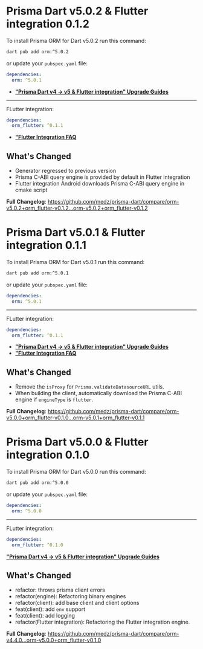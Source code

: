 # Prisma Dart v5.0.2 & Flutter integration 0.1.2

To install Prisma ORM for Dart v5.0.2 run this command:

```bash
dart pub add orm:^5.0.2
```

or update your `pubspec.yaml` file:

```yaml
dependencies:
  orm: ^5.0.1
```

* [**"Prisma Dart v4 -> v5 & Flutter integration" Upgrade Guides**](https://prisma.pub/getting-started/upgrade_guides.html)

---

FLutter integration:

```yaml
dependencies:
  orm_flutter: ^0.1.1
```

* [**"Flutter Integration FAQ**](https://prisma.pub/getting-started/flutter.html#faq)

## What's Changed

* Generator regressed to previous version
* Prisma C-ABI query engine is provided by default in Flutter integration
* Flutter integration Android downloads Prisma C-ABI query engine in cmake script

**Full Changelog**: https://github.com/medz/prisma-dart/compare/orm-v5.0.2+orm_flutter-v0.1.2...orm-v5.0.2+orm_flutter-v0.1.2

# Prisma Dart v5.0.1 & Flutter integration 0.1.1

To install Prisma ORM for Dart v5.0.1 run this command:

```bash
dart pub add orm:^5.0.1
```

or update your `pubspec.yaml` file:

```yaml
dependencies:
  orm: ^5.0.1
```

---

FLutter integration:

```yaml
dependencies:
  orm_flutter: ^0.1.1
```

* [**"Prisma Dart v4 -> v5 & Flutter integration" Upgrade Guides**](https://prisma.pub/getting-started/upgrade_guides.html)
* [**"Flutter Integration FAQ**](https://prisma.pub/getting-started/flutter.html#faq)

## What's Changed

* Remove the `isProxy` for `Prisma.validateDatasourceURL` utils.
* When building the client, automatically download the Prisma C-ABI engine if `engineType` is `flutter`.

**Full Changelog**: https://github.com/medz/prisma-dart/compare/orm-v5.0.0+orm_flutter-v0.1.0...orm-v5.0.1+orm_flutter-v0.1.1

# Prisma Dart v5.0.0 & Flutter integration 0.1.0

To install Prisma ORM for Dart v5.0.0 run this command:

```bash
dart pub add orm:^5.0.0
```

or update your `pubspec.yaml` file:

```yaml
dependencies:
  orm: ^5.0.0
```

---

FLutter integration:

```yaml
dependencies:
  orm_flutter: ^0.1.0
```

[**"Prisma Dart v4 -> v5 & Flutter integration" Upgrade Guides**](https://prisma.pub/getting-started/upgrade_guides.html)

## What's Changed

* refactor: throws prisma client errors
* refactor(engine): Refactoring binary engines
* refactor(client): add base client and client options
* feat(client): add `env` support
* feat(client): add logging
* refactor(Flutter integration): Refactoring the Flutter integration engine.

**Full Changelog**: https://github.com/medz/prisma-dart/compare/orm-v4.4.0...orm-v5.0.0+orm_flutter-v0.1.0
